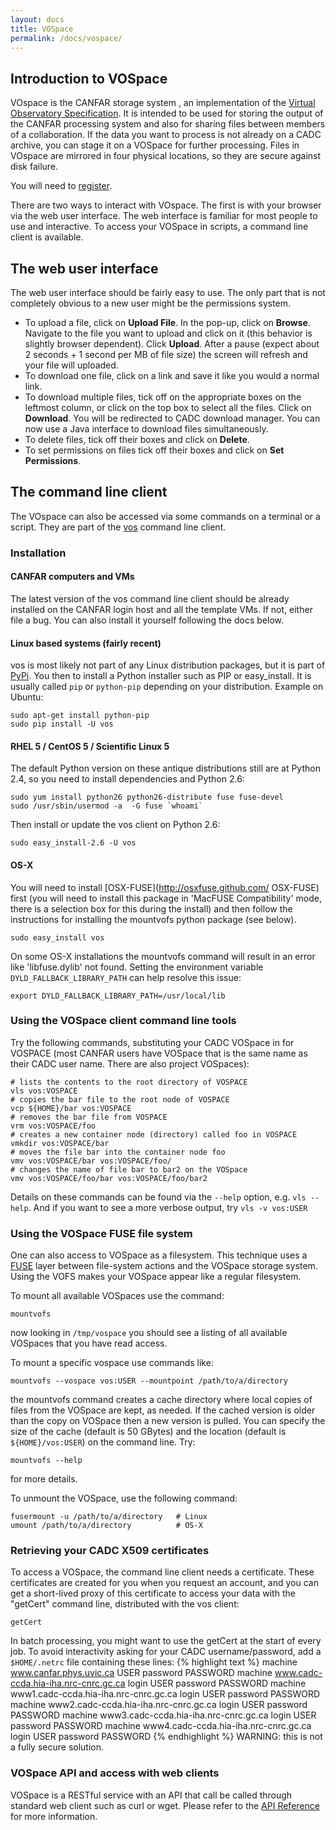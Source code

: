 ```yaml
---
layout: docs
title: VOSpace
permalink: /docs/vospace/
---
```


## Introduction to VOSpace

VOspace is the CANFAR storage system , an implementation of	the
[Virtual Observatory Specification](http://www.ivoa.net/Documents/VOSpace/).
It is intended to be used for storing the output of the CANFAR processing
system and also for sharing files between members of a
collaboration. If the data you want to process is not already on a
CADC archive, you can stage it on a VOSpace for further processing.
Files in VOspace are mirrored in four physical locations, so they are
secure against disk failure.

You will need to [register](/docs/register/).

There are two ways to interact with VOspace. The first is with your
browser via the web user interface. The web interface is familiar for
most people to use and interactive. To access your VOSpace in scripts,
a command line client is available.

## The web user interface

The web user interface should be fairly easy to use. The only part
that is not completely obvious to a new user might be the permissions
system.

- To upload a file, click on **Upload File**. In the pop-up, click on
**Browse**. Navigate to the file you want to upload and click on it
(this behavior is slightly browser dependent). Click **Upload**. After
a pause (expect about 2 seconds + 1 second per MB of file size) the
screen will refresh and your file will uploaded.
- To download one file, click on a link and save it like you would a
normal link. 
- To download multiple files, tick off on the appropriate boxes on the
leftmost column, or click on the top box to select all the
files. Click on **Download**. You will be redirected to CADC download
manager. You can now use a Java interface to download files
simultaneously. 
- To delete files, tick off their boxes and click on **Delete**.
- To set permissions on files tick off their boxes and click on **Set Permissions**.

## The command line client

The VOspace can also be accessed via some commands on a terminal or a
script. They are part of the [vos](https://github.com/ijiraq/cadcVOFS)
command line client.

### Installation

#### CANFAR computers and VMs

The latest version of the vos command line client should be already
installed on the CANFAR login host and all the template VMs. If not,
either file a bug. You can also install it yourself following the docs
below. 

#### Linux based systems (fairly recent)

vos is most likely not part of any Linux distribution packages, but
it is part of [PyPi](https://pypi.python.org/pypi/vos). You then to
install a Python installer such as PIP or easy_install. It is usually
called `pip` or `python-pip` depending on your distribution. Example
on Ubuntu:

	sudo apt-get install python-pip
	sudo pip install -U vos

#### RHEL 5 / CentOS 5 / Scientific Linux 5

The default Python version on these antique distributions still are at
Python 2.4, so you need to install dependencies and Python 2.6:

	sudo yum install python26 python26-distribute fuse fuse-devel
	sudo /usr/sbin/usermod -a  -G fuse `whoami`

Then install or update the vos client on Python 2.6:

	sudo easy_install-2.6 -U vos

#### OS-X

You will need to install [OSX-FUSE](http://osxfuse.github.com/ OSX-FUSE) first
(you will need to install this package in 'MacFUSE Compatibility'
mode, there is a selection box for this during the install) and then
follow the instructions for installing the mountvofs python package
(see below). 

	sudo easy_install vos

On some OS-X installations the mountvofs command will result in an
error like 'libfuse.dylib' not found. Setting the environment variable
`DYLD_FALLBACK_LIBRARY_PATH` can help resolve this issue: 

	export DYLD_FALLBACK_LIBRARY_PATH=/usr/local/lib

### Using the VOSpace client command line tools

Try the following commands, substituting your CADC VOSpace in for
VOSPACE (most CANFAR users have VOSpace that is the same name as
their CADC user name. There are also project VOSpaces): 

    # lists the contents to the root directory of VOSPACE
	vls vos:VOSPACE
	# copies the bar file to the root node of VOSPACE
	vcp ${HOME}/bar vos:VOSPACE
	# removes the bar file from VOSPACE
	vrm vos:VOSPACE/foo
	# creates a new container node (directory) called foo in VOSPACE
	vmkdir vos:VOSPACE/bar
	# moves the file bar into the container node foo
	vmv vos:VOSPACE/bar vos:VOSPACE/foo/
	# changes the name of file bar to bar2 on the VOSpace
	vmv vos:VOSPACE/foo/bar vos:VOSPACE/foo/bar2

Details on these commands can be found via the `--help` option,
e.g. `vls --help`. And if you want to see a more verbose
output, try `vls -v vos:USER`

### Using the VOSpace FUSE file system

One can also access to VOSpace as a filesystem. This technique uses a
[FUSE](http://en.wikipedia.org/wiki/Filesystem_in_Userspace) layer
between file-system actions and the VOSpace storage system. Using
the VOFS makes your VOSpace appear like a regular filesystem.

To mount all available VOSpaces use the command:

	mountvofs

now looking in `/tmp/vospace` you should see a listing of all
available VOSpaces that you have read access.

To mount a specific vospace use commands like:

	mountvofs --vospace vos:USER --mountpoint /path/to/a/directory

the mountvofs command creates a cache directory where local copies of
files from the VOSpace are kept, as needed. If the cached version is
older than the copy on VOSpace then a new version is pulled.  You can
specify the size of the cache (default is 50 GBytes) and the location
(default is `${HOME}/vos:USER`) on the command line. Try:

	mountvofs --help
	
for more details.

To unmount the VOSpace, use the following command:

	fusermount -u /path/to/a/directory   # Linux
	umount /path/to/a/directory          # OS-X


### Retrieving your CADC X509 certificates
 
To access a VOSpace, the command line client needs a
certificate. These certificates are created for you when you request
an account, and you can get a short-lived proxy of this certificate to
access your data with the "getCert" command line, distributed with the
vos client:

	getCert

In batch processing, you might want to use the getCert at the start of
every job. To avoid interactivity asking for your CADC
username/password, add a `$HOME/.netrc` file containing these lines: 
{% highlight text %}
machine www.canfar.phys.uvic.ca USER password PASSWORD
machine www.cadc-ccda.hia-iha.nrc-cnrc.gc.ca login USER password PASSWORD
machine www1.cadc-ccda.hia-iha.nrc-cnrc.gc.ca login USER password PASSWORD
machine www2.cadc-ccda.hia-iha.nrc-cnrc.gc.ca login USER password PASSWORD
machine www3.cadc-ccda.hia-iha.nrc-cnrc.gc.ca login USER password PASSWORD
machine www4.cadc-ccda.hia-iha.nrc-cnrc.gc.ca login USER password PASSWORD
{% endhighlight %}
WARNING: this is not a fully secure solution.

### VOSpace API and access with web clients

VOSpace is a RESTful service with an API that call be called through
standard web client such as curl or wget.
Please refer to the [API Reference]([http://www.canfar.phys.uvic.ca/vospace) for more information. 

